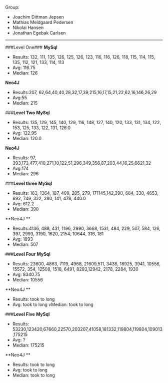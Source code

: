 Group: 
- Joachim Dittman Jepsen
- Mathias Meldgaard Pedersen
- Nikolai Hansen
- Jonathan Egebak Carlsen
----------------------------------------------------------

###Level One###
**MySql**
- Results: 132, 111, 135, 126, 125, 126, 123, 116, 116, 126, 118, 115, 114, 115, 135, 112, 121, 133, 114, 113
- Avg:  116.75
- Median: 126

**Neo4J**
- Results:207, 62,64,40,40,28,32,17,39,215,16,17,15,21,22,62,16,146,26,29
- Avg:55 
- Median: 215

###**Level Two**
**MySql**
- Results: 135, 129, 145, 140, 129, 116, 148, 127, 140, 120, 133, 131, 134, 122, 153, 125, 133, 122, 131, 126.0
- Avg: 132.95 
- Median: 120.0

**Neo4J**
- Results: 97, 393,173,477,410,271,10,122,51,296,349,356,87,203,44,16,25,6621,32
- Avg:174 
- Median: 296

###**Level three**
**MySql** 
- Results: 163, 1364, 187, 409, 205, 279, 171145,142,390, 684, 330, 4653, 692, 749, 322, 280, 141, 478, 440.0 
- Avg: 612.2 
- Median: 390 

**Neo4J **
- Results:4136, 488, 431, 1196, 2990, 3668, 1531, 484, 229, 507, 584, 126, 397, 2993, 3190, 1620, 2154, 10644, 316, 181 
- Avg: 1893
- Median: 507

###**Level Four**
**MySql**
- Results: 23600, 4863, 7119,  4968, 21609,511, 3438, 18925, 3941, 10556, 15572, 354,
12508, 1518, 6491, 8293,12942, 2178, 2284, 1930
- Avg: 8340.75
- Median: 10556

**Neo4J **
- Results: took to long
- Avg: took to long
vMedian: took to long

###**Level Five**
**MySql**
- Results: 53230,123420,67660,22570,203207,41058,181332,119804,119804,109013,175215
- Avg: ?
- Median: 175215

**Neo4J **
- Results: took to long
- Avg: took to long
- Median: took to long
 


